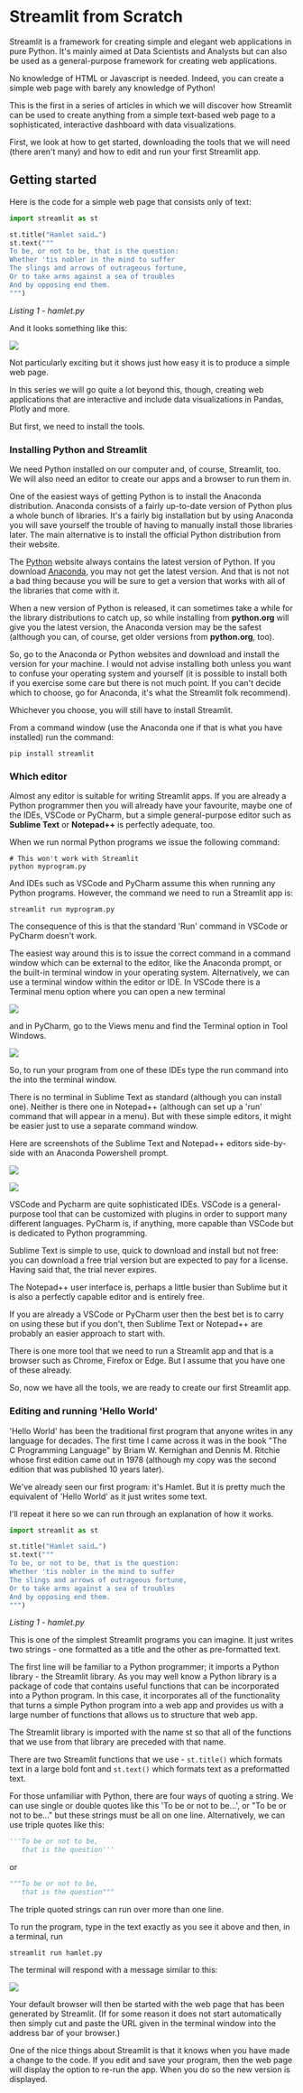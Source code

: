 # Streamlit from Scratch
Streamlit is a framework for creating simple and elegant web applications in pure Python. It's mainly aimed at Data Scientists and Analysts but can also be used as a general-purpose framework for creating web applications.
 
No knowledge of HTML or Javascript is needed. Indeed, you can create a simple web page with barely any knowledge of Python!

This is the first in a series of articles in which we will discover how Streamlit can be used to create anything from a simple text-based web page to a sophisticated, interactive dashboard with data visualizations. 

First, we look at how to get started, downloading the tools that we will need (there aren't many) and how to edit and run your first Streamlit app.


## Getting started

Here is the code for a simple web page that consists only of text:

```` Python
import streamlit as st

st.title("Hamlet said…")
st.text("""
To be, or not to be, that is the question:
Whether 'tis nobler in the mind to suffer
The slings and arrows of outrageous fortune,
Or to take arms against a sea of troubles
And by opposing end them.
""")
````

_Listing 1 - hamlet.py_

And it looks something like this:

![](https://github.com/alanjones2/streamlitfromscratch/raw/main/images/hamlettextscreenshot.png)

Not particularly exciting but it shows just how easy it is to produce a simple web page. 

In this series we will go quite a lot beyond this, though, creating web applications that are interactive and include data visualizations in Pandas, Plotly and more.

But first, we need to install the tools.

### Installing Python and Streamlit

We need Python installed on our computer and, of course, Streamlit, too. We will also need an editor to create our apps and a browser to run them in.

One of the easiest ways of getting Python is to install the Anaconda distribution. Anaconda consists of a fairly up-to-date version of Python plus a whole bunch of libraries. It's a fairly big installation but by using Anaconda you will save yourself the trouble of having to manually install those libraries later. The main alternative is to install the official Python distribution from their website.

The [Python](python.org) website always contains the latest version of Python. If you download [Anaconda](anaconda.com), you may not get the latest version. And that is not not a bad thing because you will be sure to get a version that works with all of the libraries that come with it. 

When a new version of Python is released, it can sometimes take a while for the library distributions to catch up, so while installing from __python.org__ will give you the latest version, the Anaconda version may be the safest (although you can, of course, get older versions from __python.org__, too).

So, go to the Anaconda or Python websites and download and install the version for your machine. I would not advise installing both unless you want to confuse your operating system and yourself (it is possible to install both if you exercise some care but there is not much point. If you can't decide which to choose, go for Anaconda, it's what the Streamlit folk recommend).

Whichever you choose, you will still have to install Streamlit.

From a command window (use the Anaconda one if that is what you have installed) run the command:

````
pip install streamlit
````

### Which editor
Almost any editor is suitable for writing Streamlit apps. If you are already a Python programmer then you will already have your favourite, maybe one of the IDEs, VSCode or PyCharm, but a simple general-purpose editor such as __Sublime Text__ or __Notepad++__ is perfectly adequate, too.

When we run normal Python programs we issue the following command:

````
# This won't work with Streamlit
python myprogram.py 	
````


And IDEs such as VSCode and PyCharm assume this when running any Python programs. However, the command we need to run a Streamlit app is:

````
streamlit run myprogram.py
````

The consequence of this is that the standard 'Run' command in VSCode or PyCharm doesn't work. 

The easiest way around this is to issue the correct command in a command window which can be external to the editor, like the Anaconda prompt, or the built-in terminal window in your operating system. Alternatively, we can use a terminal window within the editor or IDE. In VSCode there is a Terminal menu option where you can open a new terminal

![](https://github.com/alanjones2/streamlitfromscratch/raw/main/images/openVCSterminal.png)

 and in PyCharm, go to the Views menu and find the Terminal option in Tool Windows.

![](https://github.com/alanjones2/streamlitfromscratch/raw/main/images/openPyCharmterminal.png)

So, to run your program from one of these IDEs type the run command into the into the terminal window.

There is no terminal in Sublime Text as standard (although you can install one). Neither is there one in Notepad++ (although can set up a 'run' command that will appear in a menu). But with these simple editors, it might be easier just to use a separate command window.

Here are screenshots of the Sublime Text and Notepad++ editors side-by-side with an Anaconda Powershell prompt.

![](https://github.com/alanjones2/streamlitfromscratch/raw/main/images/sublimetext.png)

![](https://github.com/alanjones2/streamlitfromscratch/raw/main/images/openPynotepadpp.png)


VSCode and Pycharm are quite sophisticated IDEs. VSCode is a general-purpose tool that can be customized with plugins in order to support many different languages. PyCharm is, if anything, more capable than VSCode but is dedicated to Python programming.

Sublime Text is simple to use, quick to download and install but not free: you can download a free trial version but are expected to pay for a license. Having said that, the trial never expires.

The Notepad++ user interface is, perhaps a little busier than Sublime but it is also a perfectly capable editor and is entirely free.

If you are already a VSCode or PyCharm user then the best bet is to carry on using these but if you don't, then Sublime Text or Notepad++ are probably an easier approach to start with.

There is one more tool that we need to run a Streamlit app and that is a browser such as Chrome, Firefox or Edge. But I assume that you have one of these already.

So, now we have all the tools, we are ready to create our first Streamlit app.

### Editing and running 'Hello World'

'Hello World' has been the traditional first program that anyone writes in any language for decades. The first time I came across it was in the book "The C Programming Language" by Briam W. Kernighan and Dennis M. Ritchie whose first edition came out in 1978 (although my copy was the second edition that was published 10 years later).

We've already seen our first program: it's Hamlet. But it is pretty much the equivalent of 'Hello World' as it just writes some text.

I'll repeat it here so we can run through an explanation of how it works.

````Python
import streamlit as st

st.title("Hamlet said…")
st.text("""
To be, or not to be, that is the question:
Whether 'tis nobler in the mind to suffer
The slings and arrows of outrageous fortune,
Or to take arms against a sea of troubles
And by opposing end them.
""")
````

_Listing 1 - hamlet.py_

This is one of the simplest Streamlit programs you can imagine. It just writes two strings - one formatted as a title and the other as pre-formatted text.

The first line will be familiar to a Python programmer; it imports a Python library - the Streamlit library. As you may well know a Python library is a package of code that contains useful functions that can be incorporated into a Python program. In this case, it incorporates all of the functionality that turns a simple Python program into a web app and provides us with a large number of functions that allows us to structure that web app.

The Streamlit library is imported with the name st so that all of the functions that we use from that library are preceded with that name.

There are two Streamlit functions that we use - ``st.title()`` which formats text in a large bold font and ``st.text()`` which formats text as a preformatted text.

For those unfamiliar with Python, there are four ways of quoting a string. We can use single or  double quotes like this 'To be or not to be...', or "To be or not to be..." but these strings must be all on one line. Alternatively, we can use triple quotes like this:

```` Python
'''To be or not to be,
   that is the question'''
````
or

```` Python
"""To be or not to be,
   that is the question"""
````

The triple quoted strings can run over more than one line.

To run the program, type in the text exactly as you see it above and then, in a terminal, run

````
streamlit run hamlet.py
````

The terminal will respond with a message similar to this:

![](https://github.com/alanjones2/streamlitfromscratch/raw/main/images/strunninginterminal.png)


Your default browser will then be started with the web page that has been generated by Streamlit. (If for some reason it does not start automatically then simply cut and paste the URL given in the terminal window into the address bar of your browser.)

One of the nice things about Streamlit is that it knows when you have made a change to the code. If you edit and save your program, then the web page will display the option to re-run the app. When you do so the new version is displayed.

